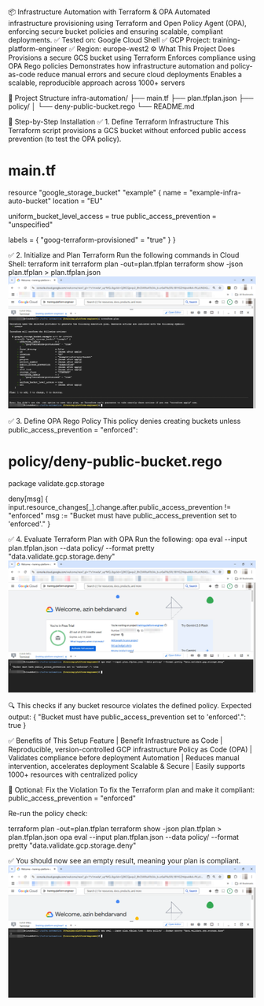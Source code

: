 📦 Infrastructure Automation with Terraform & OPA
Automated infrastructure provisioning using Terraform and Open Policy Agent (OPA), enforcing secure bucket policies and ensuring scalable, compliant deployments.
✅ Tested on: Google Cloud Shell
✅ GCP Project: training-platform-engineer
✅ Region: europe-west2
⚙️ What This Project Does
Provisions a secure GCS bucket using Terraform
Enforces compliance using OPA Rego policies
Demonstrates how infrastructure automation and policy-as-code reduce manual errors and secure cloud deployments
Enables a scalable, reproducible approach across 1000+ servers

🌱 Project Structure
infra-automation/
├── main.tf
├── plan.tfplan.json
├── policy/
│   └── deny-public-bucket.rego
└── README.md

🚀 Step-by-Step Installation
✅ 1. Define Terraform Infrastructure
This Terraform script provisions a GCS bucket without enforced public access prevention (to test the OPA policy).
# main.tf

resource "google_storage_bucket" "example" {
  name     = "example-infra-auto-bucket"
  location = "EU"

  uniform_bucket_level_access = true
  public_access_prevention    = "unspecified"

  labels = {
    "goog-terraform-provisioned" = "true"
  }
}

✅ 2. Initialize and Plan Terraform
Run the following commands in Cloud Shell:
terraform init
terraform plan -out=plan.tfplan
terraform show -json plan.tfplan > plan.tfplan.json
![Terraform Plan Output](./images/terraform-plan-output.png)

✅ 3. Define OPA Rego Policy
This policy denies creating buckets unless public_access_prevention = "enforced":
# policy/deny-public-bucket.rego

package validate.gcp.storage

deny[msg] {
  input.resource_changes[_].change.after.public_access_prevention != "enforced"
  msg := "Bucket must have public_access_prevention set to 'enforced'."
}

✅ 4. Evaluate Terraform Plan with OPA
Run the following:
opa eval --input plan.tfplan.json --data policy/ --format pretty "data.validate.gcp.storage.deny"
![OPA Eval Fail](./images/opa-eval-fail.png)

🔍 This checks if any bucket resource violates the defined policy.
Expected output:
{
  "Bucket must have public_access_prevention set to 'enforced'.": true
}

✅ Benefits of This Setup
Feature | Benefit
Infrastructure as Code | Reproducible, version-controlled GCP infrastructure
Policy as Code (OPA) | Validates compliance before deployment
Automation | Reduces manual intervention, accelerates deployment
Scalable & Secure | Easily supports 1000+ resources with centralized policy

🧪 Optional: Fix the Violation
To fix the Terraform plan and make it compliant:
public_access_prevention = "enforced"

Re-run the policy check:

terraform plan -out=plan.tfplan
terraform show -json plan.tfplan > plan.tfplan.json
opa eval --input plan.tfplan.json --data policy/ --format pretty "data.validate.gcp.storage.deny"

✅ You should now see an empty result, meaning your plan is compliant.
![OPA Eval Pass](./images/opa-eval-pass.png)